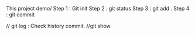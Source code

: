 This project demo/ 
Step 1 : Git init 
Step 2 : git status 
Step 3 : git add . 
Step 4 : git commit
 
 // git log : Check history commit. 
 //git show